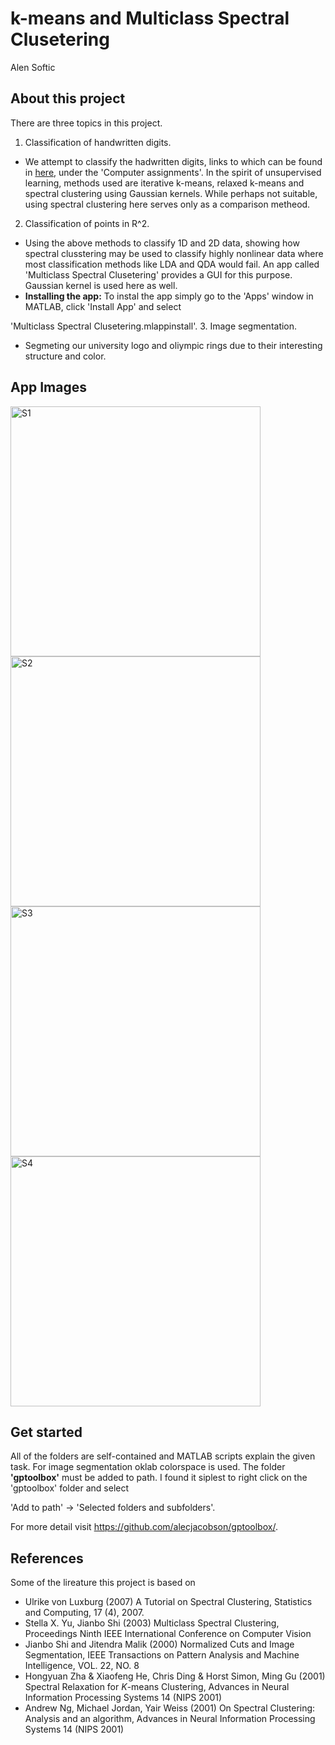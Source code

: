 # k-means and Multiclass Spectral Clusetering 
Alen Softic

## About this project
There are three topics in this project.
1. Classification of handwritten digits. 
+ We attempt to classify the hadwritten digits, links to which can be found in [here](https://users.mai.liu.se/larel04/matrix-methods/index.html), under the 'Computer assignments'. In the spirit of unsupervised learning, methods used are iterative k-means, relaxed k-means and spectral clustering using Gaussian kernels. While perhaps not suitable, using spectral clustering here serves only as a comparison metheod. 
2. Classification of points in R^2.
 + Using the above methods to classify 1D and 2D data, showing how spectral clusstering may be used to classify highly nonlinear data where most classification methods like LDA and QDA would fail. An app called 'Multiclass Spectral Clusetering' provides a GUI for this purpose. Gaussian kernel is used here as well.
 + **Installing the app:** 
To instal the app simply go to the 'Apps' window in MATLAB, click 'Install App' and select

'Multiclass Spectral Clusetering.mlappinstall'.
3. Image segmentation.
+ Segmeting our university logo and oliympic rings due to their interesting structure and color.

## App Images

<img width="400" alt="S1" src="https://user-images.githubusercontent.com/120649885/208684625-9a503c8d-1661-4d19-84b6-ecfe7ceb6010.png">
<img width="400" alt="S2" src="https://user-images.githubusercontent.com/120649885/208684633-fb71d301-f2cb-46bd-b169-c6e1ed2add0f.png">
<img width="400" alt="S3" src="https://user-images.githubusercontent.com/120649885/208684640-cc8ec58e-b110-43f4-a931-95a7858d0b9a.png">
<img width="400" alt="S4" src="https://user-images.githubusercontent.com/120649885/208684647-f57f5bad-2fd8-4efa-9d38-e0c368b0a20e.png">

## Get started
All of the folders are self-contained and MATLAB scripts explain the given task. For image segmentation oklab colorspace is used. The folder **'gptoolbox'** must be added to path. I found it siplest to right click on the 'gptoolbox' folder and select 

'Add to path' -> 'Selected folders and subfolders'.

For more detail visit https://github.com/alecjacobson/gptoolbox/.

## References
Some of the lireature this project is based on
+ Ulrike von Luxburg (2007) A Tutorial on Spectral Clustering, Statistics and Computing, 17 (4), 2007.
+ Stella X. Yu, Jianbo Shi (2003) Multiclass Spectral Clustering, Proceedings Ninth IEEE International Conference on Computer Vision
+ Jianbo Shi and Jitendra Malik (2000) Normalized Cuts and Image Segmentation, IEEE Transactions on Pattern Analysis and Machine Intelligence, VOL. 22, NO. 8
+ Hongyuan Zha \& Xiaofeng He, Chris Ding \& Horst Simon,  Ming Gu (2001) Spectral Relaxation for $K$-means Clustering, Advances in Neural Information Processing Systems 14 (NIPS 2001)
+ Andrew Ng, Michael Jordan, Yair Weiss (2001) On Spectral Clustering: Analysis and an algorithm, Advances in Neural Information Processing Systems 14 (NIPS 2001)



